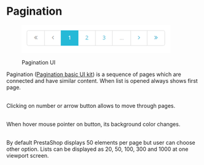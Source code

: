 # Pagination

<figure><img src="../../../.gitbook/assets/image (5) (1) (1) (1).png" alt=""><figcaption><p>Pagination UI</p></figcaption></figure>

Pagination ([Pagination basic UI kit](https://build.prestashop-project.org/prestashop-ui-kit/?path=/story/pagination--basic)) is a sequence of pages which are connected and have similar content. When list is opened always shows first page.&#x20;

\
Clicking on number or arrow button allows to move through pages.&#x20;

\
When hover mouse pointer on button, its background color changes.&#x20;

\
By default PrestaShop displays 50 elements per page but user can choose other option. Lists can be displayed as 20, 50, 100, 300 and 1000 at one viewport screen.
